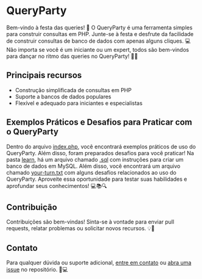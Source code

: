 # QueryParty

Bem-vindo à festa das queries! 🎉 O QueryParty é uma ferramenta simples para construir consultas em PHP. Junte-se à festa e desfrute da facilidade de construir consultas de banco de dados com apenas alguns cliques. 💻 Não importa se você é um iniciante ou um expert, todos são bem-vindos para dançar no ritmo das queries no QueryParty! 💃🕺

## Principais recursos

- Construção simplificada de consultas em PHP
- Suporte a bancos de dados populares
- Flexível e adequado para iniciantes e especialistas

## Exemplos Práticos e Desafios para Praticar com o QueryParty

Dentro do arquivo [index.php](https://github.com/mauriliofelipe/query-party/blob/main/index.php), você encontrará exemplos práticos de uso do QueryParty. Além disso, foram preparados desafios para você praticar! Na pasta [learn](https://github.com/mauriliofelipe/query-party/tree/main/learn), há um arquivo chamado [.sql](https://github.com/mauriliofelipe/query-party/blob/main/learn/.sql) com instruções para criar um banco de dados em MySQL. Além disso, você encontrará um arquivo chamado [your-turn.txt](https://github.com/mauriliofelipe/query-party/blob/main/learn/your-turn.txt) com alguns desafios relacionados ao uso do QueryParty. Aproveite essa oportunidade para testar suas habilidades e aprofundar seus conhecimentos! 💻📚🔍

## Contribuição

Contribuições são bem-vindas! Sinta-se à vontade para enviar pull requests, relatar problemas ou solicitar novos recursos. 💡👋

## Contato

Para qualquer dúvida ou suporte adicional, [entre em contato](mailto:maurilio.felipe@outlook.com) ou [abra uma issue](https://github.com/mauriliofelipe/query-party/issues) no repositório. 📧💻
